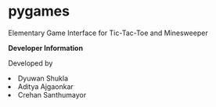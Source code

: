 # pygames
Elementary Game Interface for Tic-Tac-Toe and Minesweeper

**Developer Information**
<p>Developed by
  <li>Dyuwan Shukla</li>
  <li>Aditya Ajgaonkar</li>
  <li>Crehan Santhumayor</li>
